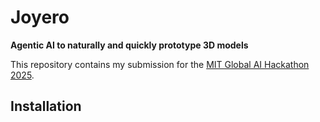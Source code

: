 # Joyero

**Agentic AI to naturally and quickly prototype 3D models**

This repository contains my submission for the [MIT Global AI Hackathon 2025](https://www.globalaihackathon.com/).

## Installation



